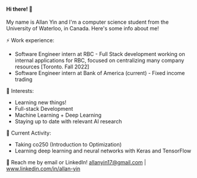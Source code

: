 #### Hi there! 👋
My name is Allan Yin and I'm a computer science student from the University of Waterloo, in Canada. Here's some info about me!

⚡ Work experience: 
* Software Engineer intern at RBC - Full Stack development working on internal applications for RBC, focused on centralizing many company resources [Toronto. Fall 2022]
* Software Engineer intern at Bank of America (current) - Fixed income trading

🌱 Interests:
* Learning new things!
* Full-stack Development 
* Machine Learning + Deep Learning 
* Staying up to date with relevant AI research

🔭 Current Activity:
* Taking co250 (Introduction to Optimization)
* Learning deep learning and neural networks with Keras and TensorFlow

💬 Reach me by email or LinkedIn! allanyin17@gmail.com | www.linkedin.com/in/allan-yin
